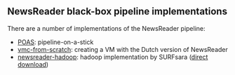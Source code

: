## NewsReader black-box pipeline implementations

There are a number of implementations of the NewsReader pipeline:
- [POAS](http://poas.eu/): pipeline-on-a-stick
- [vmc-from-scratch](https://github.com/ixa-ehu/vmc-from-scratch): creating a VM with the Dutch version of NewsReader
- [newsreader-hadoop](https://github.com/sara-nl/newsreader-hadoop): hadoop implementation by SURFsara ([direct download](http://beehub.nl/surfsara-hadoop/public/newsreader-hadoop.tar.gz))
